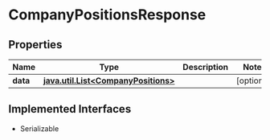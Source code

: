 

# CompanyPositionsResponse


## Properties

Name | Type | Description | Notes
------------ | ------------- | ------------- | -------------
**data** | [**java.util.List&lt;CompanyPositions&gt;**](CompanyPositions.md) |  |  [optional]


## Implemented Interfaces

* Serializable



